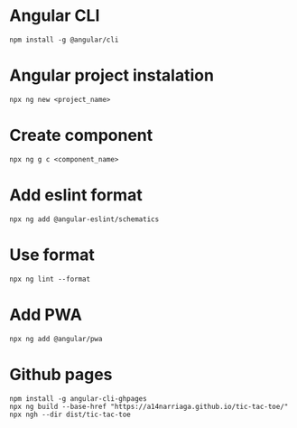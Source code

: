 # Angular CLI
```
npm install -g @angular/cli
```
# Angular project instalation
```
npx ng new <project_name>
```
# Create component
```
npx ng g c <component_name>
```
# Add eslint format
```
npx ng add @angular-eslint/schematics
```
# Use format
```
npx ng lint --format
```
# Add PWA
```
npx ng add @angular/pwa 
```
# Github pages
```
npm install -g angular-cli-ghpages
npx ng build --base-href "https://a14narriaga.github.io/tic-tac-toe/"
npx ngh --dir dist/tic-tac-toe
```
